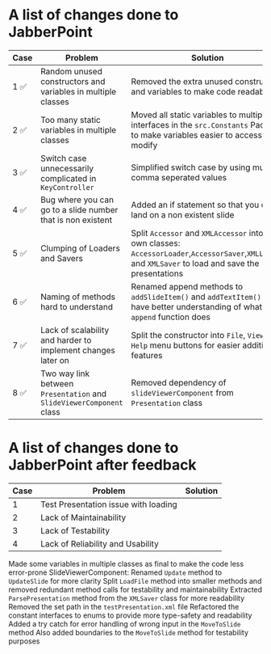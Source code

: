 # A list of changes done to JabberPoint

| Case | Problem                                                              | Solution                                                                                                                                                  | 
|------|----------------------------------------------------------------------|-----------------------------------------------------------------------------------------------------------------------------------------------------------|
| 1  ✅ | Random unused constructors and variables in multiple classes         | Removed the extra unused constructors and variables to make code readable                                                                                 | 
| 2  ✅ | Too many static variables in multiple classes                        | Moved all static variables to multiple interfaces in the `src.Constants` Package to make variables easier to access and modify                            | 
| 3  ✅ | Switch case unnecessarily complicated in `KeyController`             | Simplified switch case by using multiple comma seperated values                                                                                           |  
| 4  ✅ | Bug where you can go to a slide number that is non existent          | Added an if statement so that you can't land on a non existent slide                                                                                      |
| 5  ✅ | Clumping of Loaders and Savers                                       | Split `Accessor` and `XMLAccessor` into their own classes: `AccessorLoader`,`AccessorSaver`,`XMLLoader` and `XMLSaver` to load and save the presentations |
| 6  ✅ | Naming of methods hard to understand                                 | Renamed append methods to `addSlideItem()` and `addTextItem()` to have better understanding of what each `append` function does                           |
| 7  ✅ | Lack of scalability and harder to implement changes later on         | Split the constructor into `File`, `View` and `Help` menu buttons for easier addition of features                                                         |
| 8  ✅ | Two way link between `Presentation` and `SlideViewerComponent` class | Removed dependency of `slideViewerComponent` from `Presentation` class                                                                                    |

# A list of changes done to JabberPoint after feedback

| Case | Problem                                                              | Solution | 
|------|----------------------------------------------------------------------|----------|
| 1    | Test Presentation issue with loading                                 |          |
| 2    | Lack of Maintainability                                              |          |
| 3    | Lack of Testability                                                  |          | 
| 4    | Lack of Reliability and Usability                                    |          |

Made some variables in multiple classes as final to make the code less error-prone
SlideViewerComponent: Renamed `Update` method to `UpdateSlide` for more clarity
Split `LoadFile` method into smaller methods and removed redundant method calls for testability and maintainability
Extracted `ParsePresentation` method from the `XMLSaver` class for more readability
Removed the set path in the `testPresentation.xml` file
Refactored the constant interfaces to enums to provide more type-safety and readability
Added a try catch for error handling of wrong input in the `MoveToSlide` method 
Also added boundaries to the `MoveToSlide` method for testability purposes